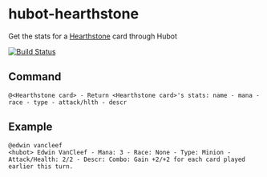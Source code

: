 # hubot-hearthstone

Get the stats for a [Hearthstone](http://us.battle.net/hearthstone/en/) card through Hubot

[![Build Status](https://travis-ci.org/sylturner/hubot-hearthstone.png?branch=master)](https://travis-ci.org/sylturner/hubot-hearthstone)

Command
-----
```
@<Hearthstone card> - Return <Hearthstone card>'s stats: name - mana - race - type - attack/hlth - descr
```

Example
-----
```
@edwin vancleef
<hubot> Edwin VanCleef - Mana: 3 - Race: None - Type: Minion - Attack/Health: 2/2 - Descr: Combo: Gain +2/+2 for each card played earlier this turn.
```
